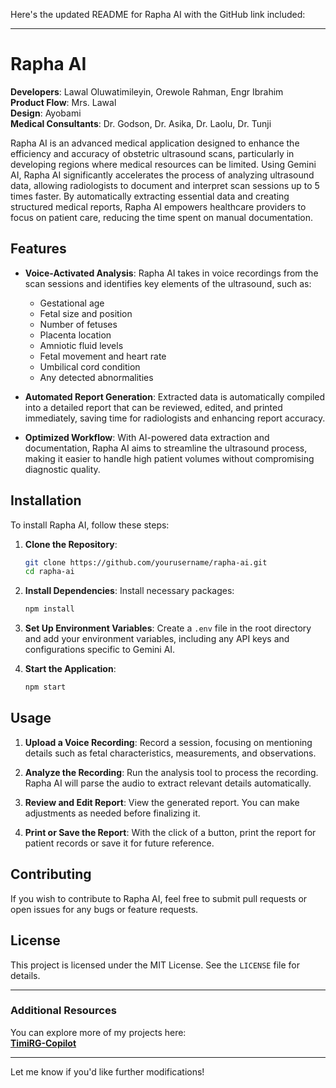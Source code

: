 Here's the updated README for Rapha AI with the GitHub link included:

---

# Rapha AI

**Developers**: Lawal Oluwatimileyin, Orewole Rahman, Engr Ibrahim  
**Product Flow**: Mrs. Lawal  
**Design**: Ayobami  
**Medical Consultants**: Dr. Godson, Dr. Asika, Dr. Laolu, Dr. Tunji  

Rapha AI is an advanced medical application designed to enhance the efficiency and accuracy of obstetric ultrasound scans, particularly in developing regions where medical resources can be limited. Using Gemini AI, Rapha AI significantly accelerates the process of analyzing ultrasound data, allowing radiologists to document and interpret scan sessions up to 5 times faster. By automatically extracting essential data and creating structured medical reports, Rapha AI empowers healthcare providers to focus on patient care, reducing the time spent on manual documentation.

## Features

- **Voice-Activated Analysis**: Rapha AI takes in voice recordings from the scan sessions and identifies key elements of the ultrasound, such as:
  - Gestational age
  - Fetal size and position
  - Number of fetuses
  - Placenta location
  - Amniotic fluid levels
  - Fetal movement and heart rate
  - Umbilical cord condition
  - Any detected abnormalities

- **Automated Report Generation**: Extracted data is automatically compiled into a detailed report that can be reviewed, edited, and printed immediately, saving time for radiologists and enhancing report accuracy.

- **Optimized Workflow**: With AI-powered data extraction and documentation, Rapha AI aims to streamline the ultrasound process, making it easier to handle high patient volumes without compromising diagnostic quality.

## Installation

To install Rapha AI, follow these steps:

1. **Clone the Repository**:
   ```bash
   git clone https://github.com/yourusername/rapha-ai.git
   cd rapha-ai
   ```

2. **Install Dependencies**:
   Install necessary packages:
   ```bash
   npm install
   ```

3. **Set Up Environment Variables**:
   Create a `.env` file in the root directory and add your environment variables, including any API keys and configurations specific to Gemini AI.

4. **Start the Application**:
   ```bash
   npm start
   ```

## Usage

1. **Upload a Voice Recording**: Record a session, focusing on mentioning details such as fetal characteristics, measurements, and observations.
   
2. **Analyze the Recording**: Run the analysis tool to process the recording. Rapha AI will parse the audio to extract relevant details automatically.

3. **Review and Edit Report**: View the generated report. You can make adjustments as needed before finalizing it.

4. **Print or Save the Report**: With the click of a button, print the report for patient records or save it for future reference.

## Contributing

If you wish to contribute to Rapha AI, feel free to submit pull requests or open issues for any bugs or feature requests.

## License

This project is licensed under the MIT License. See the `LICENSE` file for details.

---

### Additional Resources

You can explore more of my projects here:  
[**TimiRG-Copilot**](https://github.com/lawal1/TimiRG-Copilot)

---

Let me know if you'd like further modifications!
